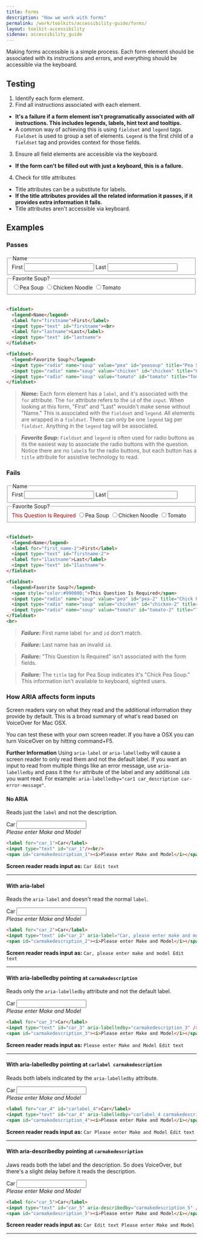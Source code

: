 ```yaml
---
title: Forms
description: "How we work with forms"
permalink: /work/toolkits/accessibility-guide/forms/
layout: toolkit-accessibility
sidenav: accessibility_guide
---
```


Making forms accessible is a simple process. Each form element should be associated with its instructions and errors, and everything should be accessible via the keyboard.

## Testing

1. Identify each form element.
2. Find all instructions associated with each element.
  * **It's a failure if a form element isn't programatically associated with _all_ instructions. This includes legends, labels, hint text and tooltips.**
  * A common way of achieving this is using `fieldset` and `legend` tags. `Fieldset` is used to group a set of elements. `Legend` is the first child of a `fieldset` tag and provides context for those fields.
3. Ensure all field elements are accessible via the keyboard.
  * **If the form can't be filled out with just a keyboard, this is a failure.**
4. Check for title attributes
  * Title attributes can be a substitute for labels.
  * **If the title attributes provides all the related information it passes, if it provides extra information it fails.**
  * Title attributes aren't accessible via keyboard.

## Examples
### Passes

<fieldset>
  <legend>Name</legend>
  <label for="firstname">First</label>
  <input type="text" id="firstname">
  <label for="lastname">Last</label>
  <input type="text" id="lastname">
</fieldset>

<fieldset>
  <legend>Favorite Soup?</legend>
  <input type="radio" name="soup" value="pea" id="peasoup" title="Pea Soup"><label for="peasoup">Pea Soup</label>
  <input type="radio" name="soup" value="chicken" id="chicken" title="Chicken Noodle"><label for="chicken">Chicken Noodle</label>
  <input type="radio" name="soup" value="tomato" id="tomato" title="Tomato"><label for="tomato">Tomato</label>
</fieldset>
<br>

```html
<fieldset>
  <legend>Name</legend>
  <label for="firstname">First</label>
  <input type="text" id="firstname"><br>
  <label for="lastname">Last</label>
  <input type="text" id="lastname">
</fieldset>

<fieldset>
  <legend>Favorite Soup?</legend>
  <input type="radio" name="soup" value="pea" id="peasoup" title="Pea Soup"><label for="peasoup">Pea Soup</label>
  <input type="radio" name="soup" value="chicken" id="chicken" title="Chicken Noodle"><label for="chicken">Chicken Noodle</label>
  <input type="radio" name="soup" value="tomato" id="tomato" title="Tomato"><label for="tomato">Tomato</label>
</fieldset>
```
> ***Name:*** Each form element has a ```label```, and it's associated with the ```for``` attribute. The ```for``` attribute refers to the ```id``` of the ```input```. When looking at this form, "First" and "Last" wouldn't make sense without "Name." This is associated with the ```fieldset``` and ```legend```. All elements are wrapped in a ```fieldset```. There can only be one ```legend``` tag per ```fieldset```. Anything in the ```legend``` tag will be associated.

> ***Favorite Soup:*** ```Fieldset``` and ```legend``` is often used for radio buttons as its the easiest way to associate the radio buttons with the question. Notice there are no ```label```s for the radio buttons, but each button has a ```title``` attribute for assistive technology to read.

### Fails

<fieldset>
  <legend>Name</legend>
  <label for="first_name-2">First</label>
  <input type="text" id="firstname-2">
  <label for="1lastname">Last</label>
  <input type="text" id="1lastname">
</fieldset>

<fieldset>
  <legend>Favorite Soup?</legend>
  <span style="color:#990000;">This Question Is Required</span>
  <input type="radio" name="soup" value="pea" id="pea-2" title="Chick Pea Soup"><label for="pea-2">Pea Soup</label>
  <input type="radio" name="soup" value="chicken" id="chicken-2" title="Chicken Noodle"><label for="chicken-2">Chicken Noodle</label>
  <input type="radio" name="soup" value="tomato" id="tomato-2" title="Tomato"><label for="tomato-2">Tomato</label>
</fieldset>
<br>

```html
<fieldset>
  <legend>Name</legend>
  <label for="first_name-2">First</label>
  <input type="text" id="firstname-2">
  <label for="1lastname">Last</label>
  <input type="text" id="1lastname">
</fieldset>

<fieldset>
  <legend>Favorite Soup?</legend>
  <span style="color:#990000;">This Question Is Required</span>
  <input type="radio" name="soup" value="pea" id="pea-2" title="Chick Pea Soup"><label for="pea-2">Pea Soup</label>
  <input type="radio" name="soup" value="chicken" id="chicken-2" title="Chicken Noodle"><label for="chicken-2">Chicken Noodle</label>
  <input type="radio" name="soup" value="tomato" id="tomato-2" title="Tomato"><label for="tomato-2">Tomato</label>
</fieldset>
<br>
```

> ***Failure:*** First name label ```for``` and ```id``` don't match.

> ***Failure:*** Last name has an invalid ```id```.

> ***Failure:*** "This Question Is Required" isn't associated with the form fields.

> ***Failure:*** The ```title``` tag for Pea Soup indicates it's "Chick Pea Soup." This information isn't available to keyboard, sighted users.

### How ARIA affects form inputs

Screen readers vary on what they read and the additional information they provide by default. This is a broad summary of what's read based on VoiceOver for Mac OSX.

You can test these with your own screen reader. If you have a OSX you can turn VoiceOver on by hitting command+F5.

**Further Information** Using `aria-label` or `aria-labelledby` will cause a screen reader to only read them and not the default label. If you want an input to read from multiple things like an error message, use `aria-labelledby` and pass it the `for` attribute of the label and any additional `id`s you want read. For example: `aria-labelledby="car1 car_description car-error-message"`.

#### No ARIA

Reads just the `label` and not the description.

<label for="car_1">Car</label>
<input type="text" id="car_1"/><br/>
<span id="carmakedescription"><i>Please enter Make and Model</i></span>

```html
<label for="car_1">Car</label>
<input type="text" id="car_1"/><br/>
<span id="carmakedescription_1"><i>Please enter Make and Model</i></span>
```

**Screen reader reads input as:** `Car Edit text`
<hr>

#### With aria-label

Reads the `aria-label` and doesn't read the normal `label`.

<label for="car_2">Car</label>
<input type="text" id="car_2" aria-label="Car, please enter make and model" /><br/>
<span id="carmakedescription_2"><i>Please enter Make and Model</i></span>

```html
<label for="car_2">Car</label>
<input type="text" id="car_2" aria-label="Car, please enter make and model" /><br/>
<span id="carmakedescription_2"><i>Please enter Make and Model</i></span>
```

**Screen reader reads input as:** `Car, please enter make and model Edit text`

<hr>

#### With aria-labelledby pointing at `carmakedescription`

Reads only the `aria-labelledby` attribute and not the default label.

<label for="car_3">Car</label>
<input type="text" id="car_3" aria-labelledby="carmakedescription_3" /><br/>
<span id="carmakedescription_3"><i>Please enter Make and Model</i></span>

```html
<label for="car_3">Car</label>
<input type="text" id="car_3" aria-labelledby="carmakedescription_3" /><br/>
<span id="carmakedescription_3"><i>Please enter Make and Model</i></span>
```

**Screen reader reads input as:** `Please enter Make and Model Edit text`
<hr>

#### With aria-labelledby pointing at `carlabel carmakedescription`

Reads both labels indicated by the `aria-labelledby` attribute.

<label for="car_4" id="carlabel_4">Car</label>
<input type="text" id="car_4" aria-labelledby="carlabel_4 carmakedescription_4" /><br/>
<span id="carmakedescription_4"><i>Please enter Make and Model</i></span>

```html
<label for="car_4" id="carlabel_4">Car</label>
<input type="text" id="car_4" aria-labelledby="carlabel_4 carmakedescription_4" /><br/>
<span id="carmakedescription_4"><i>Please enter Make and Model</i></span>
```

**Screen reader reads input as:** `Car Please enter Make and Model Edit text`
<hr>

#### With aria-describedby pointing at `carmakedescription`

Jaws reads both the label and the description. So does VoiceOver, but there's a slight delay before it reads the description.

<label for="car_5">Car</label>
<input type="text" id="car_5" aria-describedby="carmakedescription_5" /><br/>
<span id="carmakedescription_5"><i>Please enter Make and Model</i></span>

```html
<label for="car_5">Car</label>
<input type="text" id="car_5" aria-describedby="carmakedescription_5" /><br/>
<span id="carmakedescription_5"><i>Please enter Make and Model</i></span>
```

**Screen reader reads input as:** `Car Edit text Please enter Make and Model`
<hr>
